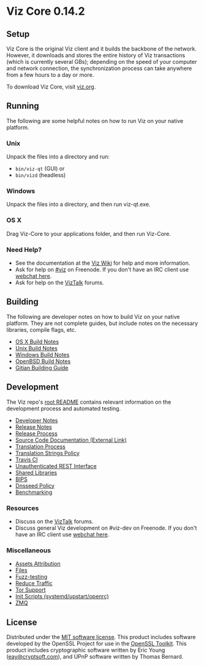 Viz Core 0.14.2
=====================

Setup
---------------------
Viz Core is the original Viz client and it builds the backbone of the network. However, it downloads and stores the entire history of Viz transactions (which is currently several GBs); depending on the speed of your computer and network connection, the synchronization process can take anywhere from a few hours to a day or more.

To download Viz Core, visit [viz.org](https://viz.org).

Running
---------------------
The following are some helpful notes on how to run Viz on your native platform.

### Unix

Unpack the files into a directory and run:

- `bin/viz-qt` (GUI) or
- `bin/vizd` (headless)

### Windows

Unpack the files into a directory, and then run viz-qt.exe.

### OS X

Drag Viz-Core to your applications folder, and then run Viz-Core.

### Need Help?

* See the documentation at the [Viz Wiki](https://viz.info/)
for help and more information.
* Ask for help on [#viz](http://webchat.freenode.net?channels=viz) on Freenode. If you don't have an IRC client use [webchat here](http://webchat.freenode.net?channels=viz).
* Ask for help on the [VizTalk](https://viztalk.io/) forums.

Building
---------------------
The following are developer notes on how to build Viz on your native platform. They are not complete guides, but include notes on the necessary libraries, compile flags, etc.

- [OS X Build Notes](build-osx.md)
- [Unix Build Notes](build-unix.md)
- [Windows Build Notes](build-windows.md)
- [OpenBSD Build Notes](build-openbsd.md)
- [Gitian Building Guide](gitian-building.md)

Development
---------------------
The Viz repo's [root README](/README.md) contains relevant information on the development process and automated testing.

- [Developer Notes](developer-notes.md)
- [Release Notes](release-notes.md)
- [Release Process](release-process.md)
- [Source Code Documentation (External Link)](https://dev.visucore.com/viz/doxygen/)
- [Translation Process](translation_process.md)
- [Translation Strings Policy](translation_strings_policy.md)
- [Travis CI](travis-ci.md)
- [Unauthenticated REST Interface](REST-interface.md)
- [Shared Libraries](shared-libraries.md)
- [BIPS](bips.md)
- [Dnsseed Policy](dnsseed-policy.md)
- [Benchmarking](benchmarking.md)

### Resources
* Discuss on the [VizTalk](https://viztalk.io/) forums.
* Discuss general Viz development on #viz-dev on Freenode. If you don't have an IRC client use [webchat here](http://webchat.freenode.net/?channels=viz-dev).

### Miscellaneous
- [Assets Attribution](assets-attribution.md)
- [Files](files.md)
- [Fuzz-testing](fuzzing.md)
- [Reduce Traffic](reduce-traffic.md)
- [Tor Support](tor.md)
- [Init Scripts (systemd/upstart/openrc)](init.md)
- [ZMQ](zmq.md)

License
---------------------
Distributed under the [MIT software license](/COPYING).
This product includes software developed by the OpenSSL Project for use in the [OpenSSL Toolkit](https://www.openssl.org/). This product includes
cryptographic software written by Eric Young ([eay@cryptsoft.com](mailto:eay@cryptsoft.com)), and UPnP software written by Thomas Bernard.
